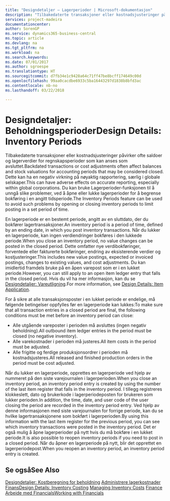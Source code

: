 ```yaml
---
title: "Designdetaljer – Lagerperioder | Microsoft-dokumentasjon"
description: "Tilbakedaterte transaksjoner eller kostnadsjusteringer påvirker ofte saldoer og lagerverdier for regnskapsperioder som kan anses som avsluttet. Dette kan ha en negativ virkning på nøyaktig rapportering, særlig i globale selskaper. Du kan bruke Lagerperioder-funksjonen til å unngå slike problemer, ved å åpne eller lukke lagerperioder for å begrense bokføring i en angitt tidsperiode."
services: project-madeira
documentationcenter: 
author: SorenGP
ms.service: dynamics365-business-central
ms.topic: article
ms.devlang: na
ms.tgt_pltfrm: na
ms.workload: na
ms.search.keywords: 
ms.date: 07/01/2017
ms.author: sgroespe
ms.translationtype: HT
ms.sourcegitcommit: d7fb34e1c9428a64c71ff47be8bcff174649c00d
ms.openlocfilehash: 99aa0cacdbe6933c5ba16443297d1838b8bfd3ac
ms.contentlocale: nb-no
ms.lasthandoff: 03/22/2018

---
```

# <a name="design-details-inventory-periods"></a><span data-ttu-id="0ac7f-105">Designdetaljer: Beholdningsperioder</span><span class="sxs-lookup"><span data-stu-id="0ac7f-105">Design Details: Inventory Periods</span></span>
<span data-ttu-id="0ac7f-106">Tilbakedaterte transaksjoner eller kostnadsjusteringer påvirker ofte saldoer og lagerverdier for regnskapsperioder som kan anses som avsluttet.</span><span class="sxs-lookup"><span data-stu-id="0ac7f-106">Backdated transactions or cost adjustments often affect balances and stock valuations for accounting periods that may be considered closed.</span></span> <span data-ttu-id="0ac7f-107">Dette kan ha en negativ virkning på nøyaktig rapportering, særlig i globale selskaper.</span><span class="sxs-lookup"><span data-stu-id="0ac7f-107">This can have adverse effects on accurate reporting, especially within global corporations.</span></span> <span data-ttu-id="0ac7f-108">Du kan bruke Lagerperioder-funksjonen til å unngå slike problemer, ved å åpne eller lukke lagerperioder for å begrense bokføring i en angitt tidsperiode.</span><span class="sxs-lookup"><span data-stu-id="0ac7f-108">The Inventory Periods feature can be used to avoid such problems by opening or closing inventory periods to limit posting in a set period of time.</span></span>  

 <span data-ttu-id="0ac7f-109">En lagerperiode er en bestemt periode, angitt av en sluttdato, der du bokfører lagertransaksjoner.</span><span class="sxs-lookup"><span data-stu-id="0ac7f-109">An inventory period is a period of time, defined by an ending date, in which you post inventory transactions.</span></span> <span data-ttu-id="0ac7f-110">Når du lukker en lagerperiode, kan ingen verdiendringer bokføres i den lukkede periode.</span><span class="sxs-lookup"><span data-stu-id="0ac7f-110">When you close an inventory period, no value changes can be posted in the closed period.</span></span> <span data-ttu-id="0ac7f-111">Dette omfatter nye verdibokføringer, forventede eller fakturerte bokføringer, endring av eksisterende verdier og kostjusteringer.</span><span class="sxs-lookup"><span data-stu-id="0ac7f-111">This includes new value postings, expected or invoiced postings, changes to existing values, and cost adjustments.</span></span> <span data-ttu-id="0ac7f-112">Du kan imidlertid framdels bruke på en åpen varepost som er i en lukket periode.</span><span class="sxs-lookup"><span data-stu-id="0ac7f-112">However, you can still apply to an open item ledger entry that falls in the closed period.</span></span> <span data-ttu-id="0ac7f-113">Hvis du vil ha mer informasjon, kan du se [Designdetaljer: Vareutligning](design-details-item-application.md).</span><span class="sxs-lookup"><span data-stu-id="0ac7f-113">For more information, see [Design Details: Item Application](design-details-item-application.md).</span></span>  

 <span data-ttu-id="0ac7f-114">For å sikre at alle transaksjonsposter i en lukket periode er endelige, må følgende betingelser oppfylles før en lagerperiode kan lukkes:</span><span class="sxs-lookup"><span data-stu-id="0ac7f-114">To make sure that all transaction entries in a closed period are final, the following conditions must be met before an inventory period can close:</span></span>  

-   <span data-ttu-id="0ac7f-115">Alle utgående vareposter i perioden må avsluttes (ingen negativ beholdning).</span><span class="sxs-lookup"><span data-stu-id="0ac7f-115">All outbound item ledger entries in the period must be closed (no negative inventory).</span></span>  
-   <span data-ttu-id="0ac7f-116">Alle varekostnader i perioden må justeres.</span><span class="sxs-lookup"><span data-stu-id="0ac7f-116">All item costs in the period must be adjusted.</span></span>  
-   <span data-ttu-id="0ac7f-117">Alle frigitte og ferdige produksjonsordrer i perioden må kostnadsjusteres.</span><span class="sxs-lookup"><span data-stu-id="0ac7f-117">All released and finished production orders in the period must be cost adjusted.</span></span>  

 <span data-ttu-id="0ac7f-118">Når du lukker en lagerperiode, opprettes en lagerperiode ved hjelp av nummeret på den siste varejournalen i lagerperioden.</span><span class="sxs-lookup"><span data-stu-id="0ac7f-118">When you close an inventory period, an inventory period entry is created by using the number of the last item register that falls in the inventory period.</span></span> <span data-ttu-id="0ac7f-119">I tillegg registreres klokkeslett, dato og brukerkode i lagerperiodeposten for brukeren som lukker perioden.</span><span class="sxs-lookup"><span data-stu-id="0ac7f-119">In addition, the time, date, and user code of the user closing the period are recorded in the inventory period entry.</span></span> <span data-ttu-id="0ac7f-120">Ved hjelp av denne informasjonen med siste varejournalen for forrige periode, kan du se hvilke lagertransaksjonene som bokført i lagerperioden.</span><span class="sxs-lookup"><span data-stu-id="0ac7f-120">By using this information with the last item register for the previous period, you can see which inventory transactions were posted in the inventory period.</span></span> <span data-ttu-id="0ac7f-121">Det er også mulig å åpne lagerperioder på nytt hvis du må bokføre i en lukket periode.</span><span class="sxs-lookup"><span data-stu-id="0ac7f-121">It is also possible to reopen inventory periods if you need to post in a closed period.</span></span> <span data-ttu-id="0ac7f-122">Når du åpner en lagerperiode på nytt, blir det opprettet en lagerperiodepost.</span><span class="sxs-lookup"><span data-stu-id="0ac7f-122">When you reopen an inventory period, an inventory period entry is created.</span></span>  

## <a name="see-also"></a><span data-ttu-id="0ac7f-123">Se også</span><span class="sxs-lookup"><span data-stu-id="0ac7f-123">See Also</span></span>  
 <span data-ttu-id="0ac7f-124">[Designdetaljer: Kostberegning for beholdning](design-details-inventory-costing.md) [Administrere lagerkostnader](finance-manage-inventory-costs.md) [Finans](finance.md)</span><span class="sxs-lookup"><span data-stu-id="0ac7f-124">[Design Details: Inventory Costing](design-details-inventory-costing.md) [Managing Inventory Costs](finance-manage-inventory-costs.md) [Finance](finance.md)</span></span>  
 [<span data-ttu-id="0ac7f-125">Arbeide med Financials</span><span class="sxs-lookup"><span data-stu-id="0ac7f-125">Working with Financials</span></span>](ui-work-product.md)

